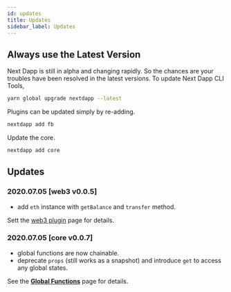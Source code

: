 ```yaml
---
id: updates
title: Updates
sidebar_label: Updates
---
```


## Always use the Latest Version

Next Dapp is still in alpha and changing rapidly. So the chances are your troubles have been resolved in the latest versions. To update Next Dapp CLI Tools,

```bash
yarn global upgrade nextdapp --latest
```

Plugins can be updated simply by re-adding.

```bash
nextdapp add fb
```
Update the core.

```bash
nextdapp add core
```

## Updates

### 2020.07.05 [web3 v0.0.5]

* add `eth` instance with `getBalance` and `transfer` method.

Sett the [web3 plugin](/next-dapp/docs/plugin-web3#eth) page for details.

### 2020.07.05 [core v0.0.7]

* global functions are now chainable. 
* deprecate `props` (still works as a snapshot) and introduce `get` to access any global states.

See the [**Global Functions**](/next-dapp/docs/global-functions) page for details.
